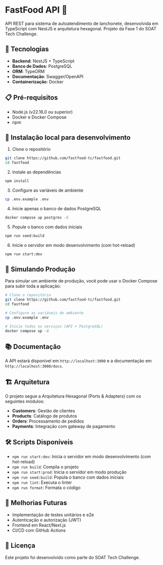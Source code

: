 # FastFood API 🍔

API REST para sistema de autoatendimento de lanchonete, desenvolvida em TypeScript com NestJS e arquitetura hexagonal. Projeto da Fase 1 do SOAT Tech Challenge.

## 🚀 Tecnologias

- **Backend**: NestJS + TypeScript
- **Banco de Dados**: PostgreSQL
- **ORM**: TypeORM
- **Documentação**: Swagger/OpenAPI
- **Containerização**: Docker

## 📋 Pré-requisitos

- Node.js (v22.16.0 ou superior)
- Docker e Docker Compose
- npm

## 🔧 Instalação local para desenvolvimento

1. Clone o repositório
```bash
git clone https://github.com/fastfood-tc/fastfood.git
cd fastfood
```

2. Instale as dependências
```bash
npm install
```

3. Configure as variáveis de ambiente
```bash
cp .env.example .env
```

4. Inicie apenas o banco de dados PostgreSQL
```bash
docker compose up postgres -d
```

5. Popule o banco com dados iniciais
```bash
npm run seed:build
```

6. Inicie o servidor em modo desenvolvimento (com hot-reload)
```bash
npm run start:dev
```

## 🐳 Simulando Produção

Para simular um ambiente de produção, você pode usar o Docker Compose para subir toda a aplicação:

```bash
# Clone o repositório
git clone https://github.com/fastfood-tc/fastfood.git
cd fastfood

# Configure as variáveis de ambiente
cp .env.example .env

# Inicie todos os serviços (API + PostgreSQL)
docker compose up -d
```

## 📚 Documentação

A API estará disponível em `http://localhost:3000` e a documentação em `http://localhost:3000/docs`.

## 🏗️ Arquitetura

O projeto segue a Arquitetura Hexagonal (Ports & Adapters) com os seguintes módulos:

- **Customers**: Gestão de clientes
- **Products**: Catálogo de produtos
- **Orders**: Processamento de pedidos
- **Payments**: Integração com gateway de pagamento

## 🛠️ Scripts Disponíveis

- `npm run start:dev`: Inicia o servidor em modo desenvolvimento (com hot-reload)
- `npm run build`: Compila o projeto
- `npm run start:prod`: Inicia o servidor em modo produção
- `npm run seed:build`: Popula o banco com dados iniciais
- `npm run lint`: Executa o linter
- `npm run format`: Formata o código

## 🔄 Melhorias Futuras

- Implementação de testes unitários e e2e
- Autenticação e autorização (JWT)
- Frontend em React/Next.js
- CI/CD com GitHub Actions

## 📝 Licença

Este projeto foi desenvolvido como parte do SOAT Tech Challenge.